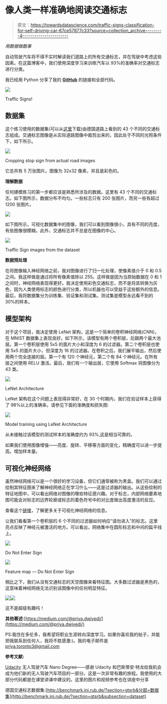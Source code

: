 # 像人类一样准确地阅读交通标志

> 原文：<https://towardsdatascience.com/traffic-signs-classification-for-self-driving-car-67ce57877c33?source=collection_archive---------4----------------------->

*用数据做酷事*

自动驾驶汽车将不得不实时解读我们道路上的所有交通标志，并在驾驶中考虑这些因素。在这篇博客中，我们使用深度学习来训练汽车以 93%的准确率对交通标志进行分类。

我已经用 Python 分享了我的 [**GitHub**](https://github.com/priya-dwivedi/CarND/blob/master/CarND-Traffic-Sign-Classifier-P2/Traffic_Sign_Classifier_pd.ipynb) 的链接和全部代码。

![](img/b9fcb5b02d11ecb5d4cc8f8fdf400b2b.png)

Traffic Signs!

## **数据集**

这个练习使用的数据集(可以从[这里](http://benchmark.ini.rub.de/?section=gtsrb&subsection=dataset)下载)由德国道路上看到的 43 个不同的交通标志组成。交通标志图像是从实际道路图像中裁剪出来的，因此处于不同的光照条件下，如下所示。

![](img/4aed4f21f39e1e55a3738b0b2da1fa7e.png)

Cropping stop sign from actual road images

它总共有 5 万张图片。图像为 32x32 像素，并且是彩色的。

**理解数据**

任何建模练习的第一步都应该是熟悉所涉及的数据。这里有 43 个不同的交通标志。如下图所示，数据分布不均匀。一些标志只有 200 张图片，而另一些有超过 1200 张图片。

![](img/661012e19884c0bf59083e31a5a4f5f8.png)

如下图所示，可视化数据集中的图像，我们可以看到图像很小，具有不同的亮度，有些图像很模糊。此外，交通标志并不总是在图像的中心。

![](img/483217810a317bf276a0cac4b9c2066e.png)

Traffic Sign images from the dataset

**数据预处理**

在将图像输入神经网络之前，我对图像进行了归一化处理，使像素值介于 0 和 0.5 之间。我这样做是通过将所有像素值除以 255。这样做是因为当原始数据在 0 和 1 之间时，神经网络表现得更好。我决定使用彩色交通标志，而不是将其转换为灰色，因为人类使用标志的颜色进行分类，所以机器也可以受益于这些额外的信息。最后，我将数据集分为训练集、验证集和测试集。测试集是模型永远看不到的 30%的样本。

## **模型架构**

对于这个项目，我决定使用 LeNet 架构，这是一个简单的卷积神经网络(CNN)，在 MNIST 数据集上表现良好。如下所示，该模型有两个卷积层，后跟两个最大池层。第一个卷积层使用 5x5 的面片大小和深度为 6 的过滤器。第二个卷积层也使用 5x5 的面片大小，但深度为 16 的过滤器。在卷积之后，我们展平输出，然后使用两个完全连接的层。第一个有 120 个神经元，第二个有 84 个神经元。在所有层之间使用 RELU 激活。最后，我们有一个输出层，它使用 Softmax 将图像分为 43 类。

![](img/2a4bff63f65c8f785c8dd22be24a3e5e.png)

LeNet Architecture

LeNet 架构在这个问题上表现得非常好，在 30 个时期内，我们在验证样本上获得了 98%以上的准确率。请参见下面的准确度和损失图:

![](img/4750c18eceda9d38e2742e279c196a6a.png)

Model training using LeNet Architecture

从未接触过该模型的测试样本的准确度约为 93%,这是相当可靠的。

如果我们使用图像增强——亮度、旋转、平移等方面的变化，精确度可以进一步提高。增加样本量。

## **可视化神经网络**

虽然神经网络可以是一个很好的学习设备，但它们通常被称为黑盒。我们可以通过绘制其特征图来了解神经网络正在学习什么——这是过滤器的输出。从这些绘制的特征地图中，可以看出网络对图像的哪些特征感兴趣。对于标志，内部网络要素地图可能会对标志的边界轮廓或标志的着色符号中的对比度做出高度激活的反应。

查看这个[链接](https://cs231n.github.io/understanding-cnn/)，了解更多关于可视化神经网络的信息。

让我们看看第一个卷积层的 6 个不同的过滤器如何响应“请勿进入”的标志。这里亮点反映了神经元被激活的地方。可以看出，网络集中在圆形标志和中间的扁平线上。

![](img/88fffb126f182584789b556f13ed4fdd.png)

Do Not Enter Sign

![](img/ec4f03189fb97a1c02eca84df35904c1.png)

Feature map — Do Not Enter Sign

相比之下，我们从没有交通标志的天空图像来看特征图。大多数过滤器是黑色的，这意味着神经网络无法识别该图像中的任何明显特征。

![](img/682c8f5f4744ece220feaaf0d255958a.png)![](img/04c870cf8a037e1ac5486c70095a7a3c.png)

这不是超级有趣吗！

**其他著述**:[https://medium.com/@priya.dwivedi/](https://medium.com/@priya.dwivedi/)

PS:我住在多伦多，我希望将职业生涯转向深度学习。如果你喜欢我的帖子，并能把我联系到任何人，我将不胜感激:)。我的电子邮件是 priya.toronto3@gmail.com

**参考文献:**

[Udacity](https://www.udacity.com/) 无人驾驶汽车 Nano Degree——感谢 Udacity 和巴斯蒂安·特龙给我机会成为他们新的无人驾驶汽车项目的一部分。这是一次非常有趣的旅程。我使用的大部分代码都是在课堂讲课中建议的。这里的图片和视频参考也在讲座中分享

德国交通标志数据集:[http://benchmark.ini.rub.de/?section=gtsrb&分部=数据集](http://benchmark.ini.rub.de/?section=gtsrb&subsection=dataset)
